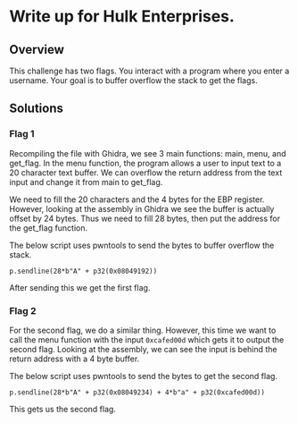 # Write up for Hulk Enterprises.

## Overview

This challenge has two flags. You interact with a program where you enter a username. Your goal is to buffer overflow the stack to get the flags.

## Solutions

### Flag 1

Recompiling the file with Ghidra, we see 3 main functions: main, menu, and get_flag. 
In the menu function, the program allows a user to input text to a 20 character text buffer. 
We can overflow the return address from the text input and change it from main to get_flag.

We need to fill the 20 characters and the 4 bytes for the EBP register.
However, looking at the assembly in Ghidra we see the buffer is actually offset by 24 bytes. 
Thus we need to fill 28 bytes, then put the address for the get_flag function.

The below script uses pwntools to send the bytes to buffer overflow the stack.
```
p.sendline(28*b"A" + p32(0x08049192))
```
After sending this we get the first flag.

### Flag 2

For the second flag, we do a similar thing. However, this time we want to call the menu function with the input ```0xcafed00d``` which gets it 
to output the second flag. Looking at the assembly, we can see the input is behind the return address with a 4 byte buffer. 

The below script uses pwntools to send the bytes to get the second flag.
```
p.sendline(28*b"A" + p32(0x08049234) + 4*b"a" + p32(0xcafed00d))
```
This gets us the second flag.







